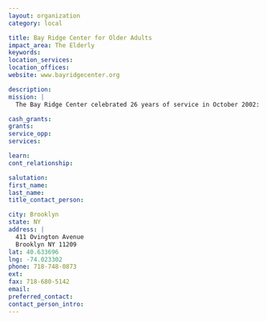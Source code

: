 ```yaml
---
layout: organization
category: local

title: Bay Ridge Center for Older Adults
impact_area: The Elderly
keywords: 
location_services: 
location_offices: 
website: www.bayridgecenter.org

description: 
mission: |
  The Bay Ridge Center celebrated 26 years of service in October 2002: over a quarter century of commitment to excellence in providing community-based services. It's mission remained unchanged: to improve the quality of life for the area's senior population, assist the needy and stabilize those most at risk in their homes and neighborhood. Over the last year, the Bay Ridge Center provided an array of services to an unduplicated count of 12,972 individuals. (Of this population, 10,701 were senior citizens and 2,271 were under the age 60). 

cash_grants: 
grants: 
service_opp: 
services: 

learn: 
cont_relationship: 

salutation: 
first_name: 
last_name: 
title_contact_person: 

city: Brooklyn
state: NY
address: |
  411 Ovington Avenue  
  Brooklyn NY 11209
lat: 40.633696
lng: -74.023302
phone: 718-748-0873
ext: 
fax: 718-680-5142
email: 
preferred_contact: 
contact_person_intro: 
---
```

